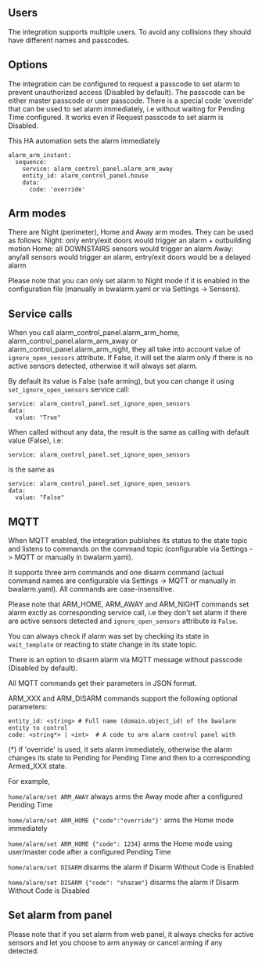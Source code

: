 ## Users

The integration supports multiple users. To avoid any collisions they should have different names and passcodes.

## Options

The integration can be configured to request a passcode to set alarm to prevent unauthorized access (Disabled by default).
The passcode can be either master passcode or user passcode.
There is a special code 'override' that can be used to set alarm immediately, i.e without waiting for Pending Time configured. It works even if Request passcode to set alarm is Disabled.

This HA automation sets the alarm immediately
```
alarm_arm_instant:
  sequence:
    service: alarm_control_panel.alarm_arm_away
    entity_id: alarm_control_panel.house
    data:
      code: 'override'
```

## Arm modes
There are Night (perimeter), Home and Away arm modes. They can be used as follows:
Night: only entry/exit doors would trigger an alarm + outbuilding motion
Home: all DOWNSTAIRS sensors would trigger an alarm
Away: any/all sensors would trigger an alarm, entry/exit doors would be a delayed alarm

Please note that you can only set alarm to Night mode if it is enabled in the configuration file (manually in bwalarm.yaml or via Settings -> Sensors).

## Service calls
When you call alarm_control_panel.alarm_arm_home, alarm_control_panel.alarm_arm_away or alarm_control_panel.alarm_arm_night, they all take into account value of ```ignore_open_sensors``` attribute.
If False, it will set the alarm only if there is no active sensors detected, otherwise it will always set alarm.

By default its value is False (safe arming), but you can change it using ```set_ignore_open_sensors``` service call:
```
service: alarm_control_panel.set_ignore_open_sensors
data:
  value: "True"
```
When called without any data, the result is the same as calling with default value (False), i.e:
```
service: alarm_control_panel.set_ignore_open_sensors
```
is the same as
```
service: alarm_control_panel.set_ignore_open_sensors
data:
  value: "False"
```

## MQTT

When MQTT enabled, the integration publishes its status to the state topic and listens to commands on the command topic (configurable via Settings -> MQTT or manually in bwalarm.yaml).

It supports three arm commands and one disarm command (actual command names are configurable via Settings -> MQTT or manually in bwalarm.yaml). All commands are case-insensitive.

Please note that ARM_HOME, ARM_AWAY and ARM_NIGHT commands set alarm exctly as corresponding service call, i.e they don't set alarm if there are active sensors detected and ```ignore_open_sensors``` attribute is ```False```.

You can always check if alarm was set by checking its state in ```wait_template``` or reacting to state change in its state topic.

There is an option to disarm  alarm via MQTT message without passcode (Disabled by default).


All MQTT commands get their parameters in JSON format.

ARM_XXX and ARM_DISARM commands support the following optional parameters:

```
entity_id: <string> # Full name (domain.object_id) of the bwalarm entity to control
code: <string*> | <int>  # A code to arm alarm control panel with
```
(\*) if 'override' is used, it sets alarm immediately, otherwise the alarm changes its state to Pending for Pending Time and then to a corresponding Armed_XXX state.

For example,

```home/alarm/set ARM_AWAY```
  always arms the Away mode after a configured Pending Time

```home/alarm/set ARM_HOME {"code":"override"}'```
  arms the Home mode immediately

```home/alarm/set ARM_HOME {"code": 1234}```
  arms the Home mode using user/master code after a configured Pending Time

```home/alarm/set DISARM```
  disarms the alarm if Disarm Without Code is Enabled

```home/alarm/set DISARM {"code": "shazam"}```
  disarms the alarm if Disarm Without Code is Disabled

## Set alarm from panel
Please note that if you set alarm from web panel, it always checks for active sensors and let you choose to arm anyway or cancel arming if any detected.
